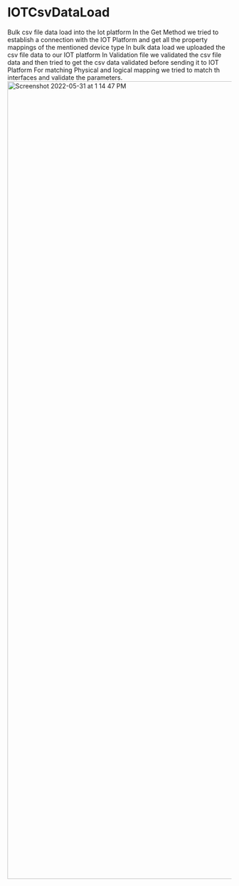 # IOTCsvDataLoad
Bulk csv file data load into the Iot platform
In the Get Method we tried to establish a connection with the IOT Platform and get all the property mappings of the mentioned device type
In bulk data load we uploaded the csv file data to our IOT platform
In Validation file we validated the csv file data and then tried to get the csv data validated before sending it to IOT Platform
For matching Physical and logical mapping we tried to match th interfaces and validate the parameters.
<img width="1792" alt="Screenshot 2022-05-31 at 1 14 47 PM" src="https://user-images.githubusercontent.com/64595118/171120087-1d806bc7-cf7d-434e-b8c4-24d1918fa59e.png">
